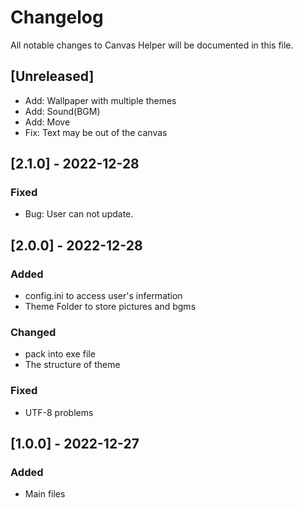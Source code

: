 # Changelog
All notable changes to Canvas Helper will be documented in this file.
## [Unreleased]
- Add: Wallpaper with multiple themes
- Add: Sound(BGM)
- Add: Move
- Fix: Text may be out of the canvas
## [2.1.0] - 2022-12-28
### Fixed
- Bug: User can not update.
## [2.0.0] - 2022-12-28
### Added
- config.ini to access user's infermation
- Theme Folder to store pictures and bgms
### Changed
- pack into exe file
- The structure of theme
### Fixed
- UTF-8 problems
## [1.0.0] - 2022-12-27
### Added
- Main files
